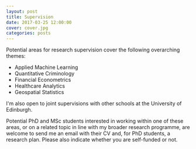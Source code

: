 ```yaml
---
layout: post
title: Supervision
date: 2017-03-25 12:00:00
cover: cover.jpg
categories: posts
---
```


Potential areas for research supervision cover the following overarching themes:

* Applied Machine Learning
* Quantitative Criminology
* Financial Econometrics 
* Healthcare Analytics 
* Geospatial Statistics

I'm also open to joint supervisions with other schools at the University of Edinburgh.

Potential PhD and MSc students interested in working within one of these areas, or on a related topic in line with my broader research programme, are welcome to send me an email with their CV and, for PhD students, a research plan. Please also indicate whether you are self-funded or not. 
<br>
